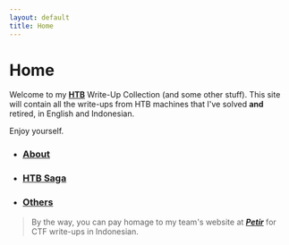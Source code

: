 ```yaml
---
layout: default
title: Home
---
```




# Home
Welcome to my **[HTB](https://www.hackthebox.eu/)** Write-Up Collection (and some other stuff). This site will contain all the write-ups from HTB machines that I've solved **and** retired, in English and Indonesian.
<br>

Enjoy yourself.


* ### [About](https://takaya1337.github.io/about)
* ### [HTB Saga](https://takaya1337.github.io/htb)
* ### [Others](https://takaya1337.github.io/others)



> By the way, you can pay homage to my team's website at **_[Petir](https://petircysec.com)_** for CTF write-ups in Indonesian.




